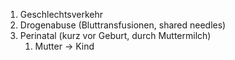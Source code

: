 1. Geschlechtsverkehr
2. Drogenabuse (Bluttransfusionen, shared needles)
3. Perinatal (kurz vor Geburt, durch Muttermilch)
	1. Mutter -> Kind